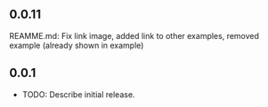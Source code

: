 ## 0.0.11
REAMME.md: Fix link image, added link to other examples, removed example (already shown in example)

## 0.0.1

* TODO: Describe initial release.
